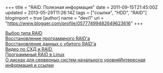 +++
title = "RAID. Полезная информация"
date = 2011-09-15T21:45:00Z
updated = 2013-05-29T11:26:14Z
tags = ["ссылки", "HDD", "RAID"]
blogimport = true 
[author]
	name = "devi1"
	uri = "https://www.blogger.com/profile/05777499482649623616"
+++

<a href="http://blog.aboutnetapp.ru/archives/975">Выбор типа RAID</a><br /><a href="http://habrahabr.ru/blogs/sysadm/125596/">Восстановление программного RAID'a</a><br /><a href="http://habrahabr.ru/blogs/data_recovery/128429/">Восстановление данных с убитого RAID'a</a><br /><a href="http://video.yandex.ru/users/ya-events/view/245/?cauthor=ya-events&amp;cid=29">Видео по СХД и RAID&nbsp;</a><br /><a href="http://xgu.ru/wiki/%D0%9F%D1%80%D0%BE%D0%B3%D1%80%D0%B0%D0%BC%D0%BC%D0%BD%D1%8B%D0%B9_RAID_%D0%B2_Linux">Программный RAID в Linux</a><br /><a href="http://technotes.skycover.ru/2011/03/03/disks-for-starter-storages/" target="_blank">О дисках для серверных систем начального уровня</a><a href="http://wiki.dieg.info/doku.php/mdadm">Интересная информация и ссылки</a>
